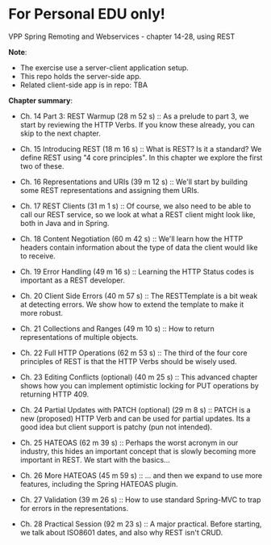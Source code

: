 # For Personal EDU only! #

VPP Spring Remoting and Webservices - chapter 14-28, using REST

**Note**: 
 - The exercise use a server-client application setup.
 - This repo holds the server-side app.
 - Related client-side app is in repo: TBA

**Chapter summary**:
- Ch. 14 Part 3: REST Warmup (28 m 52 s) :: As a prelude to part 3, we
	start by reviewing the HTTP Verbs. If you know these already, you
	can skip to the next chapter.
- Ch. 15 Introducing REST (18 m 16 s) :: What is REST? Is it a standard? We
define REST using "4 core principles". In this chapter we explore the
first two of these.

- Ch. 16 Representations and URIs (39 m 12 s) :: We'll start by building some
REST representations and assigning them URIs.

- Ch. 17 REST Clients (31 m 1 s) :: Of course, we also need to be able to call
our REST service, so we look at what a REST client might look like,
both in Java and in Spring.

- Ch. 18 Content Negotiation (60 m 42 s) :: We'll learn how the HTTP headers
contain information about the type of data the client would like to
receive.

- Ch. 19 Error Handling (49 m 16 s) :: Learning the HTTP Status codes is
important as a REST developer.

- Ch. 20 Client Side Errors (40 m 57 s) :: The RESTTemplate is a bit weak at
detecting errors. We show how to extend the template to make it more
robust.

- Ch. 21 Collections and Ranges (49 m 10 s) :: How to return representations
of multiple objects.

- Ch. 22 Full HTTP Operations (62 m 53 s) :: The third of the four core
principles of REST is that the HTTP Verbs should be wisely used.

- Ch. 23 Editing Conflicts (optional) (40 m 25 s) :: This advanced chapter
shows how you can implement optimistic locking for PUT operations by
returning HTTP 409.

- Ch. 24 Partial Updates with PATCH (optional) (29 m 8 s) :: PATCH is a new
(proposed) HTTP Verb and can be used for partial updates. Its a good
idea but client support is patchy (pun not intended).

- Ch. 25 HATEOAS (62 m 39 s) :: Perhaps the worst acronym in our industry,
this hides an important concept that is slowly becoming more important
in REST. We start with the basics...

- Ch. 26 More HATEOAS (45 m 59 s) :: ... and then we expand to use more features, including the Spring HATEOAS plugin.		

- Ch. 27 Validation (39 m 26 s) :: How to use standard Spring-MVC to trap for
errors in the representations.

- Ch. 28 Practical Session (92 m 23 s) :: A major practical. Before starting,
we talk about ISO8601 dates, and also why REST isn't CRUD.
